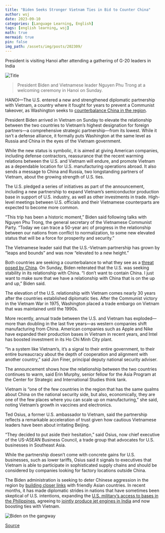 ```yaml
---
title: "Biden Seeks Stronger Vietnam Ties in Bid to Counter China"
author: wsj
date: 2023-09-10
categories: [Language Learning, English]
tags: [english learning, wsj]
math: true
mermaid: true
pin: false
img_path: /assets/img/posts/202309/
---
```


President is visiting Hanoi after attending a gathering of G-20 leaders in India

![Title](im-849534.jpeg)

> President Biden and Vietnamese leader Nguyen Phu Trong at a welcoming ceremony in Hanoi on Sunday.

HANOI—The U.S. entered a new and strengthened diplomatic partnership with Vietnam, a country where it fought for years to prevent a Communist takeover, as Washington seeks to [counterbalance China in the region](https://www.wsj.com/world/china/as-china-risks-grow-manufacturers-seek-plan-band-c-and-d-aad7c47b?mod=article_inline).

President Biden arrived in Vietnam on Sunday to elevate the relationship between the two countries to Vietnam’s highest designation for foreign partners—a comprehensive strategic partnership—from its lowest. While it isn’t a defense alliance, it formally puts Washington at the same level as Russia and China in the eyes of the Vietnam government.

While the new status is symbolic, it is aimed at giving American companies, including defense contractors, reassurance that the recent warming relations between the U.S. and Vietnam will endure, and promote Vietnam as a dependable location for U.S. manufacturing operations abroad. It also sends a message to China and Russia, two longstanding partners of Vietnam, about the growing strength of U.S. ties.

The U.S. pledged a series of initiatives as part of the announcement, including a new partnership to expand Vietnam’s semiconductor production base in support of U.S. industry, as well as other investments in trade. High-level meetings between U.S. officials and their Vietnamese counterparts are expected to become more common.

“This trip has been a historic moment,” Biden said following talks with Nguyen Phu Trong, the general secretary of the Vietnamese Communist Party. “Today we can trace a 50-year arc of progress in the relationship between our nations from conflict to normalization, to some new elevated status that will be a force for prosperity and security.”

The Vietnamese leader said that the U.S.-Vietnam partnership has grown by “leaps and bounds” and was now “elevated to a new height.”

Both countries are seeking a counterbalance to what they see as a [threat posed by China](https://www.wsj.com/economy/trade/countries-compete-to-lure-manufacturers-from-china-adf46d9a?&mod=article_inline). On Sunday, Biden reiterated that the U.S. was seeking stability in its relationship with China. “I don’t want to contain China. I just want to make sure that we have a relationship with China that is on the up and up,” Biden said.

The elevation of the U.S. relationship with Vietnam comes nearly 30 years after the countries established diplomatic ties. After the Communist victory in the Vietnam War in 1975, Washington placed a trade embargo on Vietnam that was maintained until the 1990s.

More recently, annual trade between the U.S. and Vietnam has exploded—more than doubling in the last five years—as western companies shift manufacturing from China. American companies such as Apple and Nike have expanded their production bases in Vietnam in recent years, and Intel has boosted investment in its Ho Chi Minh City plant.

“In a system like Vietnam’s, it’s a signal to their entire government, to their entire bureaucracy about the depth of cooperation and alignment with another country,” said Jon Finer, principal deputy national security adviser.

The announcement shows how the relationship between the two countries continues to warm, said Erin Murphy, senior fellow for the Asia Program at the Center for Strategic and International Studies think tank.

Vietnam is “one of the few countries in the region that has the same qualms about China on the national security side, but also, economically, they are one of the few places where you can scale up on manufacturing,” she said, noting Vietnam’s growth in vaccines and electronics.

Ted Osius, a former U.S. ambassador to Vietnam, said the partnership reflects a remarkable acceleration of trust given how cautious Vietnamese leaders have been about irritating Beijing.

“They decided to put aside their hesitation,” said Osius, now chief executive of the US-ASEAN Business Council, a trade group that advocates for U.S. businesses in Southeast Asia.

While the partnership doesn’t come with concrete gains for U.S. businesses, such as lower tariffs, Osius said it signals to executives that Vietnam is able to participate in sophisticated supply chains and should be considered by companies looking for factory locations outside China.

The Biden administration is seeking to deter Chinese aggression in the region by [building closer links](https://www.wsj.com/articles/janet-yellen-seeks-to-woo-chinas-neighbors-without-provoking-beijing-defd9910?mod=article_inline) with friendly Asian countries. In recent months, it has made diplomatic strides in nations that have sometimes been skeptical of U.S. intentions, expanding the [U.S. military’s access to bases in the Philippines](https://www.wsj.com/articles/u-s-philippines-strike-military-base-deal-11675315003?mod=article_inline), agreeing to [jointly produce jet engines in India](https://www.wsj.com/articles/u-s-offers-india-drones-jet-engines-to-lure-it-from-russia-e8b06a23?mod=article_inline) and now boosting ties with Vietnam.

![Biden on the gangway](im-849535.jpeg)



[Source](https://www.economist.com/finance-and-economics/2023/09/10/does-china-face-a-lost-decade)